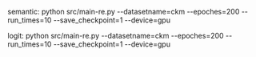 semantic:
python src/main-re.py --datasetname=ckm --epoches=200 --run_times=10 --save_checkpoint=1 --device=gpu

logit:
python src/main-re.py --datasetname=ckm --epoches=200 --run_times=10 --save_checkpoint=1 --device=gpu
